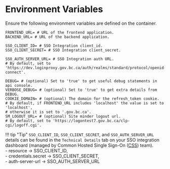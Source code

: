 # Environment Variables

Ensure the following environment variables are defined on the container.

```ENV
FRONTEND_URL= # URL of the frontend application.
BACKEND_URL= # URL of the backend application.

SSO_CLIENT_ID= # SSO Integration client_id.
SSO_CLIENT_SECRET= # SSO Integration client_secret.

SSO_AUTH_SERVER_URL= # SSO Integration auth URL.
# By default, set to 'https://dev.loginproxy.gov.bc.ca/auth/realms/standard/protocol/openid-connect'.

DEBUG= # (optional) Set to 'true' to get useful debug statements in api console.
VERBOSE_DEBUG= # (optional) Set to 'true' to get extra details from DEBUG.
COOKIE_DOMAIN= # (optional) The domain for the refresh_token cookie.
# By default, if FRONTEND_URL includes 'localhost' the value is set to 'localhost',  
# otherwise it is set to '.gov.bc.ca'.
SM_LOGOUT_URL= # (optional) Site minder logout url.
# By default, set to 'https://logontest7.gov.bc.ca/clp-cgi/logoff.cgi'.
```

!!! tip "Tip"
    `SSO_CLIENT_ID`, `SSO_CLIENT_SECRET`, and `SSO_AUTH_SERVER_URL` details can be found in the `Technical Details` tab on your SSO integration dashboard (managed by Common Hosted Single Sign-On ([CSS]) team).   
    - resource -> SSO_CLIENT_ID,  
    - credentials.secret -> SSO_CLIENT_SECRET,  
    - auth-server-url -> SSO_AUTH_SERVER_URL  


<!-- Reference links -->

[CSS]: https://bcgov.github.io/sso-requests
